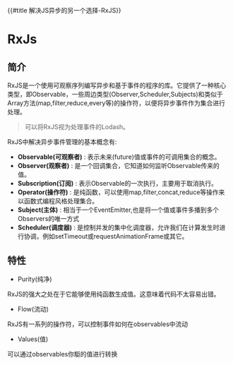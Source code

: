 {{#title 解决JS异步的另一个选择-RxJS}}
# RxJs

## 简介

RxJS是一个使用可观察序列编写异步和基于事件的程序的库。它提供了一种核心类型，即Observable，一些周边类型(Observer,Scheduler,Subjects)和类似于Array方法(map,filter,reduce,every等)的操作符，以便将异步事件作为集合进行处理。

> 可以将RxJS视为处理事件的Lodash。

RxJS中解决异步事件管理的基本概念有:

- **Observable(可观察者)** : 表示未来(future)值或事件的可调用集合的概念。
- **Observer(观察者)** : 是一个回调集合，它知道如何监听Observable传来的值。
- **Subscription(订阅)** : 表示Observable的一次执行，主要用于取消执行。
- **Operator(操作符)** : 是纯函数，可以使用map,filter,concat,reduce等操作来以函数式编程风格处理集合。
- **Subject(主体)** : 相当于一个EventEmitter,也是将一个值或事件多播到多个Observers的唯一方式
- **Scheduler(调度器)** : 是控制并发的集中化调度器，允许我们在计算发生时进行协调，例如setTimeout或requestAnimationFrame或其它。

## 特性

- Purity(纯净)

RxJS的强大之处在于它能够使用纯函数生成值。这意味着代码不太容易出错。

- Flow(流动)

RxJS有一系列的操作符，可以控制事件如何在observables中流动

- Values(值)

可以通过observables你駏的值进行转换
